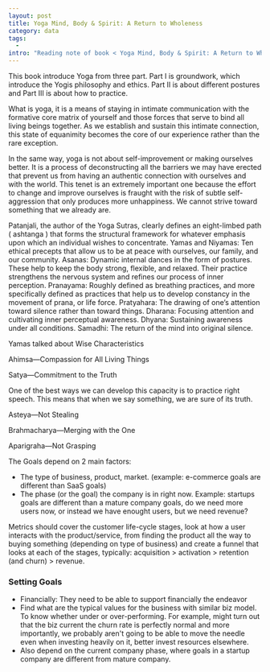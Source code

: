 ```yaml
---
layout: post
title: Yoga Mind, Body & Spirit: A Return to Wholeness
category: data
tags:
  - 
intro: "Reading note of book < Yoga Mind, Body & Spirit: A Return to Wholeness > "
---
```




This book introduce Yoga from three part. Part I is groundwork, which introduce the Yogis philosophy and ethics.
Part II is about different postures and Part III is about how to practice.

What is yoga, it is a means of staying in intimate communication with the formative core matrix of yourself and those forces that serve to bind all living beings together. As we establish and sustain this intimate connection, this state of equanimity becomes the core of our experience rather than the rare exception.

In the same way, yoga is not about self-improvement or making ourselves better. It is a process of deconstructing all the barriers we may have erected that prevent us from having an authentic connection with ourselves and with the world. This tenet is an extremely important one because the effort to change and improve ourselves is fraught with the risk of subtle self-aggression that only produces more unhappiness. We cannot strive toward something that we already are.

Patanjali, the author of the Yoga Sutras, clearly defines an eight-limbed path ( ashtanga ) that forms the structural framework for whatever emphasis upon which an individual wishes to concentrate.
Yamas and Niyamas: Ten ethical precepts that allow us to be at peace with ourselves, our family, and our community.
Asanas: Dynamic internal dances in the form of postures. These help to keep the body strong, flexible, and relaxed. Their practice strengthens the nervous system and refines our process of inner perception.
Pranayama: Roughly defined as breathing practices, and more specifically defined as practices that help us to develop constancy in the movement of prana, or life force. Pratyahara: The drawing of one’s attention toward silence rather than toward things.
Dharana: Focusing attention and cultivating inner perceptual awareness.
Dhyana: Sustaining awareness under all conditions.
Samadhi: The return of the mind into original silence.


Yamas talked about Wise Characteristics

Ahimsa—Compassion for All Living Things

Satya—Commitment to the Truth

One of the best ways we can develop this capacity is to practice right speech. This means that when we say something, we are sure of its truth.

Asteya—Not Stealing

Brahmacharya—Merging with the One

Aparigraha—Not Grasping



The Goals depend on 2 main factors:

- The type of business, product, market. (example: e-commerce goals are different than SaaS goals)
- The phase (or the goal) the company is in right now. Example: startups goals are different than a mature company goals, do we need more users now, or instead we have enought users, but we need revenue?

Metrics should cover the customer life-cycle stages, look at how a user interacts with the product/service, from finding the product all the way to buying something (depending on type of business) and create a funnel that looks at each of the stages, typically: acquisition > activation > retention (and churn) > revenue.  


### Setting Goals

- Financially: They need to be able to support financially the endeavor
- Find what are the typical values for the business with similar biz model. To know whether under or over-performing. For example, might turn out that the biz current the churn rate is perfectly normal and more importantly, we probably aren't going to be able to move the needle even when investing heavily on it, better invest resources elsewhere.
- Also depend on the current company phase, where goals in a startup company are different from mature company.












